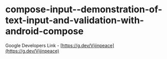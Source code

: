 # compose-input--demonstration-of-text-input-and-validation-with-android-compose

Google Developers Link - [https://g.dev/Vijinpeace](https://g.dev/Vijinpeace)
